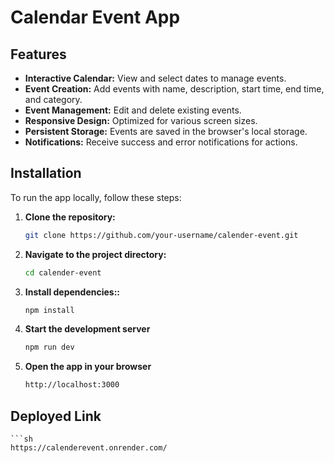 # Calendar Event App

## Features

- **Interactive Calendar:** View and select dates to manage events.
- **Event Creation:** Add events with name, description, start time, end time, and category.
- **Event Management:** Edit and delete existing events.
- **Responsive Design:** Optimized for various screen sizes.
- **Persistent Storage:** Events are saved in the browser's local storage.
- **Notifications:** Receive success and error notifications for actions.

## Installation

To run the app locally, follow these steps:

1. **Clone the repository:**

   ```sh
   git clone https://github.com/your-username/calender-event.git

2. **Navigate to the project directory:**

     ```sh
   cd calender-event
3. **Install dependencies::**

     ```sh
   npm install
4. **Start the development server**

     ```sh
    npm run dev
5. **Open the app in your browser**

     ```sh
    http://localhost:3000

## Deployed Link

    ```sh
    https://calenderevent.onrender.com/